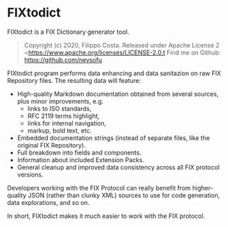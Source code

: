 # FIXtodict

FIXtodict is a FIX Dictionary generator tool.

> Copyright (c) 2020, Filippo Costa. Released under Apache License 2
> <https://www.apache.org/licenses/LICENSE-2.0.t
> Find me on Github: <https://github.com/neysofu>

FIXtodict program performs data enhancing and data sanitazion on raw FIX Repository files. The resulting data will feature:

- High-quality Markdown documentation obtained from several sources, plus
  minor improvements, e.g.
  * links to ISO standards,
  * RFC 2119 terms highlight,
  * links for internal navigation,
  * markup, bold text, etc.
- Embedded documentation strings (instead of separate files, like the
  original FIX Repository).
- Full breakdown into fields and components.
- Information about included Extension Packs.
- General cleanup and improved data consistency across all FIX protocol
  versions.

Developers working with the FIX Protocol can really benefit from higher-quality JSON (rather than clunky XML) sources to use for code generation, data explorations, and so on.

In short, FIXtodict makes it much easier to work with the FIX protocol.